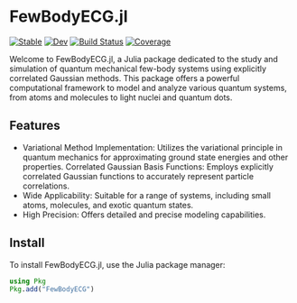 # FewBodyECG.jl

[![Stable](https://img.shields.io/badge/docs-stable-blue.svg)](https://JuliaFewBody.github.io/FewBodyECG.jl/stable/)
[![Dev](https://img.shields.io/badge/docs-dev-blue.svg)](https://JuliaFewBody.github.io/FewBodyECG.jl/dev/)
[![Build Status](https://github.com/JuliaFewBody/FewBodyECG.jl/actions/workflows/ci.yml/badge.svg?branch=main)](https://github.com/JuliaFewBody/FewBodyECG.jl/actions/workflows/ci.yml?query=branch%3Amain)
[![Coverage](https://codecov.io/gh/JuliaFewBody/FewBodyECG.jl/branch/main/graph/badge.svg)](https://codecov.io/gh/JuliaFewBody/FewBodyECG.jl)

Welcome to FewBodyECG.jl, a Julia package dedicated to the study and simulation of quantum mechanical few-body systems using explicitly correlated Gaussian methods. This package offers a powerful computational framework to model and analyze various quantum systems, from atoms and molecules to light nuclei and quantum dots.


## Features

- Variational Method Implementation: Utilizes the variational principle in quantum mechanics for approximating ground state energies and other properties.
Correlated Gaussian Basis Functions: Employs explicitly correlated Gaussian functions to accurately represent particle correlations.
- Wide Applicability: Suitable for a range of systems, including small atoms, molecules, and exotic quantum states.
- High Precision: Offers detailed and precise modeling capabilities.

## Install

To install FewBodyECG.jl, use the Julia package manager:

```julia
using Pkg
Pkg.add("FewBodyECG")
```
